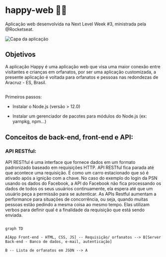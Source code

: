 # happy-web 👫💗

Aplicação web desenvolvida na Next Level Week #3, ministrada pela @Rocketseat.

![Capa da aplicação](https://github.com/thaina-gomes/happy-web/img-readme/capa-aplication.PNG)

## Objetivos 
A aplicação Happy é uma aplicação web que visa uma maior conexão entre visitantes e crianças em orfanatos, por ser uma aplicação customizada, a presente aplicação é voltada para orfanatos e pessoas nas redondezas de Aracruz - ES, Brasil. 

##

Primeiros passos:

- Instalar o Node.js (versão > 12.0)

- Instalar um gerenciador de pacotes para módulos do Node.js (ex: yarnpkg, npm...)

  

## Conceitos de back-end, front-end e API:

  

### API RESTful:

API RESTful é uma interface que fornece dados em um formato padronizado baseado em requisições HTTP.
API RESTful fica parada até que acontece uma requisição. É como um carro estacionado que só é ativado após a ignição com a chave. No caso do exemplo do login da PSN usando os dados do Facebook, a API do Facebook não fica processando os dados de todos os seus usuários continuamente, ela espera até que um usuário peça a permissão para se autenticar.
As APIs Restful aumentam a performance para situações de concorrência, ou seja, quando muitas pessoas estão pedindo a mesma coisa ao mesmo tempo. Elas utilizam verbos para definir qual é a finalidade da requisição que está sendo enviada.

  


```mermaid

graph TD

A[App Front-end - HTML, CSS, JS] -- Requisição/ orfanatos --> B[Server Back-end - Banco de dados, e-mail, autenticação]

B -- Lista de orfanatos em JSON --> A

```
